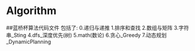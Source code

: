 # Algorithm
##蓝桥杯算法代码文件
包括了:
0.递归与递推
1.排序和查找
2.数组与矩阵
3.字符串_Sting
4.dfs_深度优先(树)
5.math(数论)
6.贪心_Greedy
7.动态规划_DynamicPlanning
